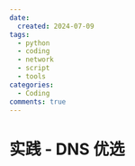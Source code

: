 ```yaml
---
date:
  created: 2024-07-09
tags:
  - python
  - coding
  - network
  - script
  - tools
categories:
  - Coding
comments: true
---
```


# 实践 - DNS 优选

<!-- more -->
